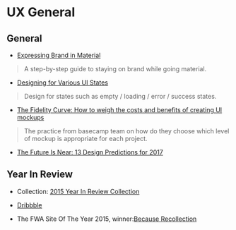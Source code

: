 # UX General

## General

- [Expressing Brand in Material](https://design.google.com/articles/expressing-brand-in-material/)
> A step-by-step guide to staying on brand while going material.

- [Designing for Various UI States](https://medium.com/@_mikehlee/designing-for-various-states-823816e49c8d)
> Design for states such as empty / loading / error / success states.

- [The Fidelity Curve: How to weigh the costs and benefits of creating UI mockups](https://m.signalvnoise.com/the-fidelity-curve-weighing-the-costs-and-benefits-of-interface-design-mockups-b259634807e2)
> The practice from basecamp team on how do they choose which level of mockup is appropriate for each project.

- [The Future Is Near: 13 Design Predictions for 2017](https://medium.com/@ChaseBuckleyUX/the-future-is-near-13-design-predictions-for-2017-654761f12c45)

## Year In Review

- Collection: [2015 Year In Review Collection](http://yearinreview.co/)

- [Dribbble](https://dribbble.com/stories/2016/01/15/2015-year-in-review)

- The FWA Site Of The Year 2015, winner:[Because Recollection](http://www.because-recollection.com/)